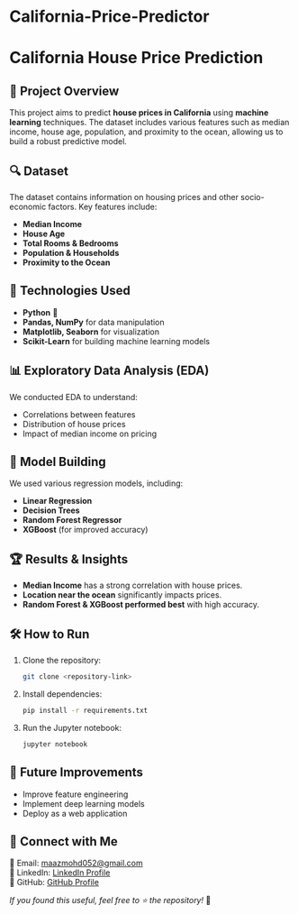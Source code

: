 # California-Price-Predictor

# California House Price Prediction

## 📌 Project Overview
This project aims to predict **house prices in California** using **machine learning** techniques. The dataset includes various features such as median income, house age, population, and proximity to the ocean, allowing us to build a robust predictive model.

## 🔍 Dataset
The dataset contains information on housing prices and other socio-economic factors. Key features include:
- **Median Income**
- **House Age**
- **Total Rooms & Bedrooms**
- **Population & Households**
- **Proximity to the Ocean**

## 🚀 Technologies Used
- **Python** 🐍
- **Pandas, NumPy** for data manipulation
- **Matplotlib, Seaborn** for visualization
- **Scikit-Learn** for building machine learning models

## 📊 Exploratory Data Analysis (EDA)
We conducted EDA to understand:
- Correlations between features
- Distribution of house prices
- Impact of median income on pricing

## 🤖 Model Building
We used various regression models, including:
- **Linear Regression**
- **Decision Trees**
- **Random Forest Regressor**
- **XGBoost** (for improved accuracy)

## 🏆 Results & Insights
- **Median Income** has a strong correlation with house prices.
- **Location near the ocean** significantly impacts prices.
- **Random Forest & XGBoost performed best** with high accuracy.

## 🛠 How to Run
1. Clone the repository:
   ```bash
   git clone <repository-link>
   ```
2. Install dependencies:
   ```bash
   pip install -r requirements.txt
   ```
3. Run the Jupyter notebook:
   ```bash
   jupyter notebook
   ```

## 📌 Future Improvements
- Improve feature engineering
- Implement deep learning models
- Deploy as a web application


## 📩 Connect with Me
📧 Email: maazmohd052@gmail.com  
🔗 LinkedIn: [LinkedIn Profile](https://www.linkedin.com/in/mohd-maaz-534012235)  
🐍 GitHub: [GitHub Profile](https://github.com/MohdMaaz6229)

_If you found this useful, feel free to ⭐ the repository!_ 🚀

